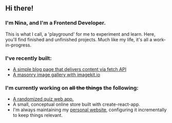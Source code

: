 ## Hi there!
### I'm Nina, and I'm a Frontend Developer.
This is what I call, a 'playground' for me to experiment and learn. Here, you'll find finished and unfinished projects. Much like my life, it's all a work-in-progress.

### I've recently built:
+ [A simple blog page that delivers content via fetch API](https://github.com/ninypops/simple-blog)
+ [A masonry image gallery with imagekit.io](https://github.com/ninypops/image-gallery)

### I'm currently working on ~~all the things~~ the following:
+ [A randomized quiz web app.](https://github.com/ninypops/quiz-randomizer)
+ A small, conceptual online store built with create-react-app.
+ I'm always maintaining my [personal website](https://ninypops), configuring it incrementally to keep things relevant.
<!--
**ninypops/ninypops** is a ✨ _special_ ✨ repository because its `README.md` (this file) appears on your GitHub profile.

Here are some ideas to get you started:

- 🔭 I’m currently working on ...
- 🌱 I’m currently learning ...
- 👯 I’m looking to collaborate on ...
- 🤔 I’m looking for help with ...
- 💬 Ask me about ...
- 📫 How to reach me: ...
- 😄 Pronouns: ...
- ⚡ Fun fact: ...
-->
